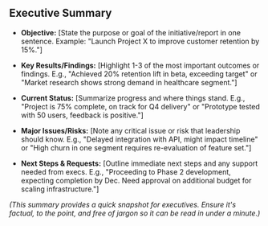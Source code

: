 <!--
## Description: Extracts the key points from a detailed document or plan to create a concise executive summary suitable for high-level audiences.
## Usage Note: Use when you need to summarize a longer report or proposal. Provide the main sections (objective, results, issues, etc.) of your content. The prompt will condense each into a bullet or sentence, focusing on what executives care about.
## Instructions: The AI will prompt for the critical details: what is the purpose, what have we achieved or learned, any problems, and what do we need next. It will then output a short set of bullet points covering these. Use this to communicate effectively with time-strapped stakeholders.
## Attribution: Follows the BLUF (Bottom Line Up Front) principle and best practices in executive communications.
-->

## Executive Summary

- **Objective:** [State the purpose or goal of the initiative/report in one sentence. Example: "Launch Project X to improve customer retention by 15%."]

- **Key Results/Findings:** [Highlight 1-3 of the most important outcomes or findings. E.g., "Achieved 20% retention lift in beta, exceeding target" or "Market research shows strong demand in healthcare segment."]

- **Current Status:** [Summarize progress and where things stand. E.g., "Project is 75% complete, on track for Q4 delivery" or "Prototype tested with 50 users, feedback is positive."]

- **Major Issues/Risks:** [Note any critical issue or risk that leadership should know. E.g., "Delayed integration with API, might impact timeline" or "High churn in one segment requires re-evaluation of feature set."]

- **Next Steps & Requests:** [Outline immediate next steps and any support needed from execs. E.g., "Proceeding to Phase 2 development, expecting completion by Dec. Need approval on additional budget for scaling infrastructure."]

*(This summary provides a quick snapshot for executives. Ensure it's factual, to the point, and free of jargon so it can be read in under a minute.)*
